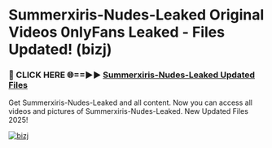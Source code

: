 # Summerxiris-Nudes-Leaked Original Videos 0nlyFans Leaked - Files Updated! (bizj)

<h3>🔴 CLICK HERE 🌐==►► <a href="https://tinyurl.com/4mcuefdz" rel="nofollow">Summerxiris-Nudes-Leaked Updated Files</a></h3>

Get Summerxiris-Nudes-Leaked and all content. Now you can access all videos and pictures of Summerxiris-Nudes-Leaked. New Updated Files 2025!

[![bizj](https://i.imgur.com/StAQSOY.gif)](https://tinyurl.com/4mcuefdz)
